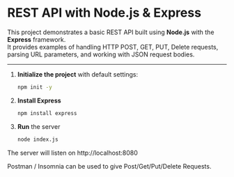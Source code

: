 # REST API with Node.js & Express

This project demonstrates a basic REST API built using **Node.js** with the **Express** framework.  
It provides examples of handling HTTP POST, GET, PUT, Delete requests, parsing URL parameters, and working with JSON request bodies.

---

1. **Initialize the project** with default settings:

   ```bash
   npm init -y
   ```
2. **Install Express**
   ```bash
   npm install express
   ```
3. **Run** the server
   ```bash
   node index.js
   ```
The server will listen on http://localhost:8080

Postman / Insomnia can be used to give Post/Get/Put/Delete Requests. 
